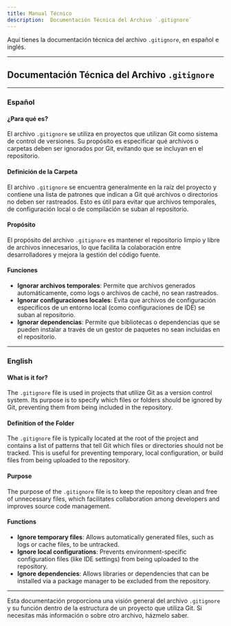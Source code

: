 ```yaml
---
title: Manual Técnico 
description:  Documentación Técnica del Archivo `.gitignore`
---
```


Aquí tienes la documentación técnica del archivo `.gitignore`, en español e inglés.

---

## Documentación Técnica del Archivo `.gitignore`

---
### Español

#### ¿Para qué es?
El archivo `.gitignore` se utiliza en proyectos que utilizan Git como sistema de control de versiones. Su propósito es especificar qué archivos o carpetas deben ser ignorados por Git, evitando que se incluyan en el repositorio.

#### Definición de la Carpeta
El archivo `.gitignore` se encuentra generalmente en la raíz del proyecto y contiene una lista de patrones que indican a Git qué archivos o directorios no deben ser rastreados. Esto es útil para evitar que archivos temporales, de configuración local o de compilación se suban al repositorio.

#### Propósito
El propósito del archivo `.gitignore` es mantener el repositorio limpio y libre de archivos innecesarios, lo que facilita la colaboración entre desarrolladores y mejora la gestión del código fuente.

#### Funciones
- **Ignorar archivos temporales**: Permite que archivos generados automáticamente, como logs o archivos de caché, no sean rastreados.
- **Ignorar configuraciones locales**: Evita que archivos de configuración específicos de un entorno local (como configuraciones de IDE) se suban al repositorio.
- **Ignorar dependencias**: Permite que bibliotecas o dependencias que se pueden instalar a través de un gestor de paquetes no sean incluidas en el repositorio.

---

### English

#### What is it for?
The `.gitignore` file is used in projects that utilize Git as a version control system. Its purpose is to specify which files or folders should be ignored by Git, preventing them from being included in the repository.

#### Definition of the Folder
The `.gitignore` file is typically located at the root of the project and contains a list of patterns that tell Git which files or directories should not be tracked. This is useful for preventing temporary, local configuration, or build files from being uploaded to the repository.

#### Purpose
The purpose of the `.gitignore` file is to keep the repository clean and free of unnecessary files, which facilitates collaboration among developers and improves source code management.

#### Functions
- **Ignore temporary files**: Allows automatically generated files, such as logs or cache files, to be untracked.
- **Ignore local configurations**: Prevents environment-specific configuration files (like IDE settings) from being uploaded to the repository.
- **Ignore dependencies**: Allows libraries or dependencies that can be installed via a package manager to be excluded from the repository.

---

Esta documentación proporciona una visión general del archivo `.gitignore` y su función dentro de la estructura de un proyecto que utiliza Git. Si necesitas más información o sobre otro archivo, házmelo saber.